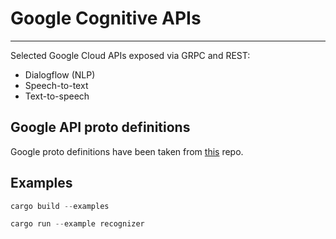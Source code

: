# Google Cognitive APIs

---

Selected Google Cloud APIs exposed via GRPC and REST:

* Dialogflow (NLP)
* Speech-to-text
* Text-to-speech

## Google API proto definitions
Google proto definitions have been taken from [this](https://github.com/googleapis/googleapis) repo.

## Examples

```rust
cargo build --examples
```

```rust
cargo run --example recognizer
```